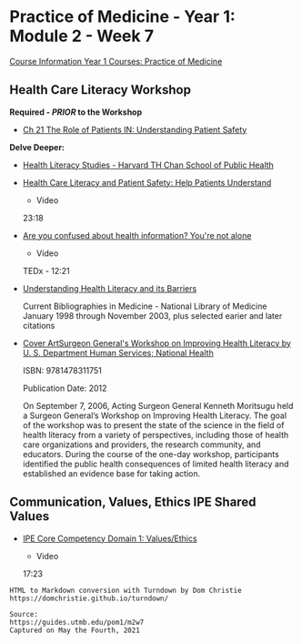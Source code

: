 # Practice of Medicine - Year 1: Module 2 - Week 7

[Course Information Year 1 Courses: Practice of Medicine](/usmle/pom1/course-information.html)

## Health Care Literacy Workshop

**Required - _PRIOR_ to the Workshop**

*   [Ch 21 The Role of Patients IN: Understanding Patient Safety](http://libux.utmb.edu/login?url=https://accessmedicine.mhmedical.com/content.aspx?sectionid=170436061&bookid=2203#1146176369)
    

**Delve Deeper:**

*   [Health Literacy Studies - Harvard TH Chan School of Public Health](https://www.hsph.harvard.edu/healthliteracy/)
    
*   [Health Care Literacy and Patient Safety: Help Patients Understand](https://youtu.be/cGtTZ_vxjyA)
    
    *   Video
    
    23:18
    
*   [Are you confused about health information? You're not alone](https://youtu.be/-x6DLqtaK2g)
    
    *   Video
    
    TEDx - 12:21
    
*   [Understanding Health Literacy and its Barriers](https://www.nlm.nih.gov/archive/20040830/pubs/cbm/healthliteracybarriers.html)
    
    Current Bibliographies in Medicine - National Library of Medicine  
    January 1998 through November 2003, plus selected earier and later citations
    

*   [Cover ArtSurgeon General's Workshop on Improving Health Literacy by U. S. Department Human Services; National Health](https://www.ncbi.nlm.nih.gov/books/NBK44257/)
    
    ISBN: 9781478311751
    
    Publication Date: 2012
    
    On September 7, 2006, Acting Surgeon General Kenneth Moritsugu held a Surgeon General’s Workshop on Improving Health Literacy. The goal of the workshop was to present the state of the science in the field of health literacy from a variety of perspectives, including those of health care organizations and providers, the research community, and educators. During the course of the one-day workshop, participants identified the public health consequences of limited health literacy and established an evidence base for taking action.
    

## Communication, Values, Ethics IPE Shared Values

*   [IPE Core Competency Domain 1: Values/Ethics](https://youtu.be/L7--0Igd0bQ)
    
    *   Video
    
    17:23

```
HTML to Markdown conversion with Turndown by Dom Christie
https://domchristie.github.io/turndown/

Source:
https://guides.utmb.edu/pom1/m2w7
Captured on May the Fourth, 2021
```
